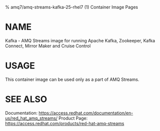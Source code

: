 % amq7/amq-streams-kafka-25-rhel7 (1) Container Image Pages

# NAME

Kafka - AMQ Streams image for running Apache Kafka, Zookeeper, Kafka Connect, Mirror Maker and Cruise Control

# USAGE

This container image can be used only as a part of AMQ Streams.

# SEE ALSO

Documentation: https://access.redhat.com/documentation/en-us/red_hat_amq_streams/
Product Page: https://access.redhat.com/products/red-hat-amq-streams
